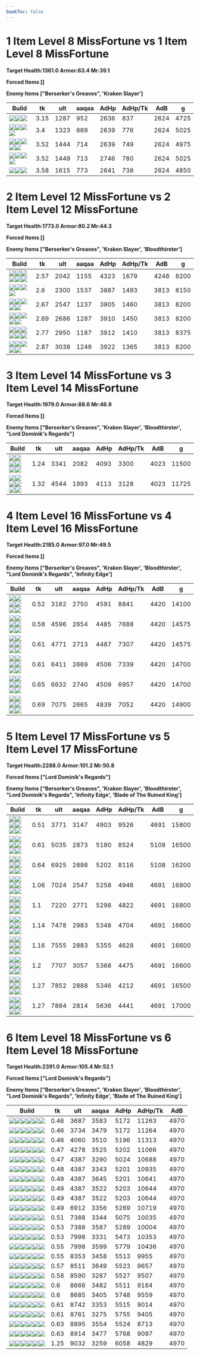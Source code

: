 ```yaml
---
bookToc: false
---
```


# 1 Item Level 8 MissFortune vs 1 Item Level 8 MissFortune

**Target Health:1361.0 Armor:63.4 Mr:39.1**


**Forced Items []**


**Enemy Items ["Berserker's Greaves", 'Kraken Slayer']**




Build | tk | ult | aaqaa | AdHp | AdHp/Tk | AdB | g
-|-|-|-|-|-|-|-
![](/item/6671.png)![](/item/1055.png)![](/item/1037.png)|3.15|1287|952|2636|837|2624|4725
![](/item/6675.png)![](/item/1001.png)![](/item/1055.png)![](/item/1037.png)|3.4|1323|689|2639|776|2624|5025
![](/item/6696.png)![](/item/1001.png)![](/item/1055.png)![](/item/1037.png)![](/item/1036.png)|3.52|1444|714|2639|749|2624|4975
![](/item/3074.png)![](/item/1001.png)![](/item/1055.png)![](/item/1037.png)|3.52|1449|713|2746|780|2624|5025
![](/item/3142.png)![](/item/1055.png)![](/item/1038.png)|3.58|1615|773|2641|738|2624|4850




























































# 2 Item Level 12 MissFortune vs 2 Item Level 12 MissFortune

**Target Health:1773.0 Armor:80.2 Mr:44.3**


**Forced Items []**


**Enemy Items ["Berserker's Greaves", 'Kraken Slayer', 'Bloodthirster']**




Build | tk | ult | aaqaa | AdHp | AdHp/Tk | AdB | g
-|-|-|-|-|-|-|-
![](/item/6609.png)![](/item/6672.png)![](/item/1001.png)![](/item/1055.png)![](/item/1038.png)![](/item/1036.png)|2.57|2042|1155|4323|1679|4248|8200
![](/item/6671.png)![](/item/3033.png)![](/item/1055.png)![](/item/1038.png)|2.6|2300|1537|3887|1493|3813|8150
![](/item/3142.png)![](/item/6672.png)![](/item/1055.png)![](/item/1038.png)![](/item/1036.png)|2.67|2547|1237|3905|1460|3813|8200
![](/item/3142.png)![](/item/3095.png)![](/item/1055.png)![](/item/1038.png)![](/item/1036.png)|2.69|2686|1287|3910|1450|3813|8200
![](/item/3142.png)![](/item/3179.png)![](/item/1055.png)![](/item/1038.png)![](/item/1037.png)![](/item/1036.png)|2.77|2950|1187|3912|1410|3813|8375
![](/item/3142.png)![](/item/6676.png)![](/item/1055.png)![](/item/1038.png)![](/item/1036.png)|2.87|3038|1249|3922|1365|3813|8200




























































# 3 Item Level 14 MissFortune vs 3 Item Level 14 MissFortune

**Target Health:1979.0 Armor:88.6 Mr:46.9**


**Forced Items []**


**Enemy Items ["Berserker's Greaves", 'Kraken Slayer', 'Bloodthirster', "Lord Dominik's Regards"]**




Build | tk | ult | aaqaa | AdHp | AdHp/Tk | AdB | g
-|-|-|-|-|-|-|-
![](/item/6671.png)![](/item/3033.png)![](/item/6676.png)![](/item/1055.png)![](/item/1038.png)![](/item/1036.png)|1.24|3341|2082|4093|3300|4023|11500
![](/item/3142.png)![](/item/6676.png)![](/item/3033.png)![](/item/1055.png)![](/item/1038.png)![](/item/1037.png)|1.32|4544|1993|4113|3128|4023|11725




























































# 4 Item Level 16 MissFortune vs 4 Item Level 16 MissFortune

**Target Health:2185.0 Armor:97.0 Mr:49.5**


**Forced Items []**


**Enemy Items ["Berserker's Greaves", 'Kraken Slayer', 'Bloodthirster', "Lord Dominik's Regards", 'Infinity Edge']**




Build | tk | ult | aaqaa | AdHp | AdHp/Tk | AdB | g
-|-|-|-|-|-|-|-
![](/item/3033.png)![](/item/3153.png)![](/item/6672.png)![](/item/3124.png)![](/item/1001.png)![](/item/1038.png)|0.52|3162|2750|4591|8841|4420|14100
![](/item/6671.png)![](/item/3033.png)![](/item/6676.png)![](/item/6672.png)![](/item/1038.png)![](/item/1037.png)|0.58|4596|2654|4485|7688|4420|14575
![](/item/6671.png)![](/item/3033.png)![](/item/6676.png)![](/item/3095.png)![](/item/1038.png)![](/item/1037.png)|0.61|4771|2713|4487|7307|4420|14575
![](/item/3142.png)![](/item/6676.png)![](/item/3033.png)![](/item/6672.png)![](/item/1038.png)![](/item/1038.png)|0.61|6411|2669|4506|7339|4420|14700
![](/item/3142.png)![](/item/6676.png)![](/item/3033.png)![](/item/3095.png)![](/item/1038.png)![](/item/1038.png)|0.65|6632|2740|4509|6957|4420|14700
![](/item/3142.png)![](/item/6676.png)![](/item/3033.png)![](/item/3072.png)![](/item/1038.png)![](/item/1038.png)|0.69|7075|2665|4839|7052|4420|14900




























































# 5 Item Level 17 MissFortune vs 5 Item Level 17 MissFortune

**Target Health:2288.0 Armor:101.2 Mr:50.8**


**Forced Items ["Lord Dominik's Regards"]**


**Enemy Items ["Berserker's Greaves", 'Kraken Slayer', 'Bloodthirster', "Lord Dominik's Regards", 'Infinity Edge', 'Blade of The Ruined King']**




Build | tk | ult | aaqaa | AdHp | AdHp/Tk | AdB | g
-|-|-|-|-|-|-|-
![](/item/3153.png)![](/item/3036.png)![](/item/6672.png)![](/item/6676.png)![](/item/3124.png)![](/item/1001.png)|0.51|3771|3147|4903|9526|4691|15800
![](/item/6671.png)![](/item/3095.png)![](/item/3036.png)![](/item/6609.png)![](/item/6676.png)![](/item/1038.png)|0.61|5035|2873|5180|8524|5108|16500
![](/item/3142.png)![](/item/3095.png)![](/item/3036.png)![](/item/6609.png)![](/item/6676.png)![](/item/1038.png)|0.64|6925|2898|5202|8116|5108|16200
![](/item/3142.png)![](/item/6676.png)![](/item/3072.png)![](/item/3036.png)![](/item/3115.png)![](/item/1038.png)|1.06|7024|2547|5258|4946|4691|16800
![](/item/3142.png)![](/item/6676.png)![](/item/3072.png)![](/item/3036.png)![](/item/3091.png)![](/item/1038.png)|1.1|7220|2771|5298|4822|4691|16800
![](/item/3142.png)![](/item/6672.png)![](/item/3072.png)![](/item/3036.png)![](/item/6676.png)![](/item/1038.png)|1.14|7478|2983|5348|4704|4691|16600
![](/item/3142.png)![](/item/6676.png)![](/item/3072.png)![](/item/3036.png)![](/item/3087.png)![](/item/1038.png)|1.16|7555|2883|5355|4628|4691|16600
![](/item/3142.png)![](/item/3095.png)![](/item/3072.png)![](/item/3036.png)![](/item/6676.png)![](/item/1038.png)|1.2|7707|3057|5368|4475|4691|16600
![](/item/3142.png)![](/item/6676.png)![](/item/3004.png)![](/item/3036.png)![](/item/3072.png)![](/item/1038.png)|1.27|7852|2888|5346|4212|4691|16500
![](/item/3142.png)![](/item/6676.png)![](/item/3072.png)![](/item/3036.png)![](/item/3074.png)![](/item/1038.png)|1.27|7884|2814|5636|4441|4691|17000




























































# 6 Item Level 18 MissFortune vs 6 Item Level 18 MissFortune

**Target Health:2391.0 Armor:105.4 Mr:52.1**


**Forced Items ["Lord Dominik's Regards"]**


**Enemy Items ["Berserker's Greaves", 'Kraken Slayer', 'Bloodthirster', "Lord Dominik's Regards", 'Infinity Edge', 'Blade of The Ruined King']**




Build | tk | ult | aaqaa | AdHp | AdHp/Tk | AdB
-|-|-|-|-|-|-
![](/item/3091.png)![](/item/3036.png)![](/item/3094.png)![](/item/3153.png)![](/item/6672.png)![](/item/3124.png)|0.46|3687|3583|5172|11263|4970
![](/item/3046.png)![](/item/3036.png)![](/item/3095.png)![](/item/3153.png)![](/item/6672.png)![](/item/3124.png)|0.46|3734|3479|5172|11264|4970
![](/item/3153.png)![](/item/3036.png)![](/item/6672.png)![](/item/6676.png)![](/item/3124.png)![](/item/3085.png)|0.46|4060|3510|5196|11313|4970
![](/item/3153.png)![](/item/3036.png)![](/item/6672.png)![](/item/6676.png)![](/item/3124.png)![](/item/3046.png)|0.47|4278|3525|5202|11066|4970
![](/item/3091.png)![](/item/3036.png)![](/item/3094.png)![](/item/6672.png)![](/item/6676.png)![](/item/3124.png)|0.47|4387|3290|5024|10688|4970
![](/item/3091.png)![](/item/3036.png)![](/item/3094.png)![](/item/3153.png)![](/item/6676.png)![](/item/3124.png)|0.48|4387|3343|5201|10935|4970
![](/item/3153.png)![](/item/3036.png)![](/item/6672.png)![](/item/6676.png)![](/item/3124.png)![](/item/3094.png)|0.49|4387|3645|5201|10641|4970
![](/item/3094.png)![](/item/3036.png)![](/item/3153.png)![](/item/6672.png)![](/item/6693.png)![](/item/3124.png)|0.49|4387|3522|5203|10644|4970
![](/item/6696.png)![](/item/3094.png)![](/item/3036.png)![](/item/3153.png)![](/item/6672.png)![](/item/3124.png)|0.49|4387|3522|5203|10644|4970
![](/item/3142.png)![](/item/6672.png)![](/item/3091.png)![](/item/3036.png)![](/item/3153.png)![](/item/6676.png)|0.49|6912|3356|5269|10719|4970
![](/item/3142.png)![](/item/6672.png)![](/item/3091.png)![](/item/3036.png)![](/item/3095.png)![](/item/6676.png)|0.51|7388|3344|5075|10035|4970
![](/item/3142.png)![](/item/6672.png)![](/item/3095.png)![](/item/3036.png)![](/item/3153.png)![](/item/6676.png)|0.53|7388|3587|5289|10004|4970
![](/item/3142.png)![](/item/6676.png)![](/item/3072.png)![](/item/3036.png)![](/item/3091.png)![](/item/6672.png)|0.53|7998|3331|5473|10353|4970
![](/item/3142.png)![](/item/6672.png)![](/item/3072.png)![](/item/3036.png)![](/item/6676.png)![](/item/3153.png)|0.55|7998|3599|5779|10436|4970
![](/item/3142.png)![](/item/6672.png)![](/item/3072.png)![](/item/3036.png)![](/item/6676.png)![](/item/3087.png)|0.55|8353|3458|5513|9955|4970
![](/item/3142.png)![](/item/6672.png)![](/item/3072.png)![](/item/3036.png)![](/item/6676.png)![](/item/3095.png)|0.57|8511|3649|5523|9657|4970
![](/item/3142.png)![](/item/6676.png)![](/item/3072.png)![](/item/3036.png)![](/item/3087.png)![](/item/3095.png)|0.58|8590|3287|5527|9507|4970
![](/item/3142.png)![](/item/6672.png)![](/item/3072.png)![](/item/3036.png)![](/item/6676.png)![](/item/3004.png)|0.6|8666|3482|5511|9164|4970
![](/item/3142.png)![](/item/6672.png)![](/item/3072.png)![](/item/3036.png)![](/item/6676.png)![](/item/3074.png)|0.6|8685|3405|5748|9559|4970
![](/item/3142.png)![](/item/6676.png)![](/item/3072.png)![](/item/3036.png)![](/item/3087.png)![](/item/3004.png)|0.61|8742|3353|5515|9014|4970
![](/item/3142.png)![](/item/6676.png)![](/item/3072.png)![](/item/3036.png)![](/item/3087.png)![](/item/3074.png)|0.61|8761|3275|5755|9405|4970
![](/item/3142.png)![](/item/3095.png)![](/item/3072.png)![](/item/3036.png)![](/item/6676.png)![](/item/3004.png)|0.63|8895|3554|5524|8713|4970
![](/item/3142.png)![](/item/3095.png)![](/item/3072.png)![](/item/3036.png)![](/item/6676.png)![](/item/3074.png)|0.63|8914|3477|5768|9097|4970
![](/item/3142.png)![](/item/6676.png)![](/item/3004.png)![](/item/3036.png)![](/item/3072.png)![](/item/3074.png)|1.25|9032|3259|6058|4829|4970




























































